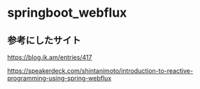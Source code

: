 # springboot_webflux

## 参考にしたサイト
https://blog.ik.am/entries/417

https://speakerdeck.com/shintanimoto/introduction-to-reactive-programming-using-spring-webflux
